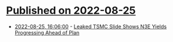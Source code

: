 # [Published on 2022-08-25](index.md)

* [2022-08-25, 16:06:00](https://soylentnews.org/article.pl?sid=22/08/24/142220&from=rss) - [Leaked TSMC Slide Shows N3E Yields Progressing Ahead of Plan](https://soylentnews.org/article.pl?sid=22/08/24/142220&from=rss)
